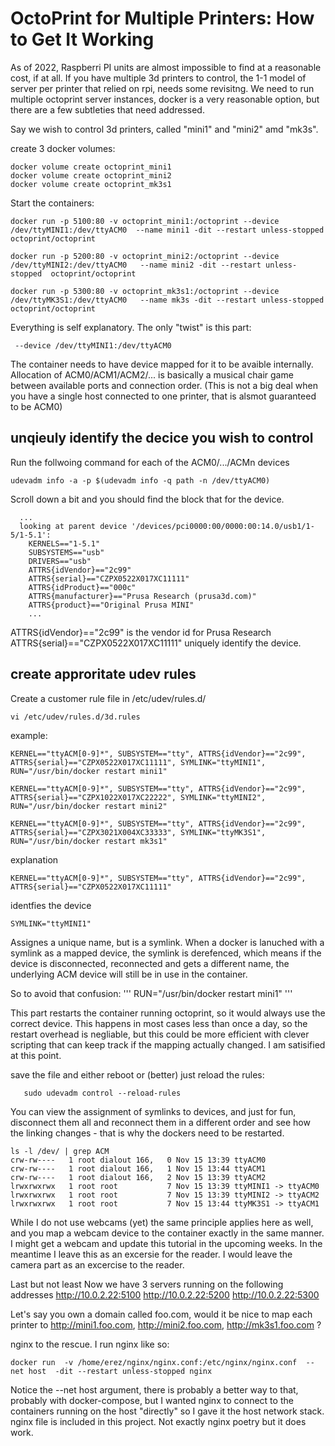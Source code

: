 # OctoPrint for Multiple Printers: How to Get It Working

As of 2022, Raspberri PI units are almost impossible to find at a reasonable cost, if at all. If you have multiple 3d printers to control, the 1-1 model of server per printer that relied on rpi, needs some revisitng.
We need to run multiple octoprint server instances, docker is a very reasonable option, but there are a few subtleties that need addressed.

Say we wish to control 3d printers, called "mini1" and "mini2" amd "mk3s".

create 3 docker volumes:

```
docker volume create octoprint_mini1
docker volume create octoprint_mini2
docker volume create octoprint_mk3s1
```

Start the containers:

```
docker run -p 5100:80 -v octoprint_mini1:/octoprint --device /dev/ttyMINI1:/dev/ttyACM0  --name mini1 -dit --restart unless-stopped    octoprint/octoprint

docker run -p 5200:80 -v octoprint_mini2:/octoprint --device /dev/ttyMINI2:/dev/ttyACM0   --name mini2 -dit --restart unless-stopped  octoprint/octoprint

docker run -p 5300:80 -v octoprint_mk3s1:/octoprint --device /dev/ttyMK3S1:/dev/ttyACM0   --name mk3s -dit --restart unless-stopped  octoprint/octoprint
```

Everything is self explanatory.  The only "twist" is this part:

```
 --device /dev/ttyMINI1:/dev/ttyACM0
```

The container needs to have device mapped for it to be avaible internally. 
Allocation of ACM0/ACM1/ACM2/... is basically a musical chair game between available ports and connection order.
(This is not a big deal when you have a single host connected to one printer, that is alsmot guaranteed to be ACM0)



## unqieuly identify the decice you wish to control
Run the follwoing command for each of the ACM0/.../ACMn devices 
```
udevadm info -a -p $(udevadm info -q path -n /dev/ttyACM0) 
```

Scroll down a bit and you should find the block that for the device. 
```
  ...
  looking at parent device '/devices/pci0000:00/0000:00:14.0/usb1/1-5/1-5.1':
    KERNELS=="1-5.1"
    SUBSYSTEMS=="usb"
    DRIVERS=="usb"
    ATTRS{idVendor}=="2c99"
    ATTRS{serial}=="CZPX0522X017XC11111"
    ATTRS{idProduct}=="000c"
    ATTRS{manufacturer}=="Prusa Research (prusa3d.com)"
    ATTRS{product}=="Original Prusa MINI"
    ...
```

ATTRS{idVendor}=="2c99" is the vendor id for Prusa Research
ATTRS{serial}=="CZPX0522X017XC11111"  uniquely identify the device.

## create approritate udev rules

Create a customer rule file in /etc/udev/rules.d/

```
vi /etc/udev/rules.d/3d.rules 
```

example:

``` 
KERNEL=="ttyACM[0-9]*", SUBSYSTEM=="tty", ATTRS{idVendor}=="2c99", ATTRS{serial}=="CZPX0522X017XC11111", SYMLINK="ttyMINI1", RUN="/usr/bin/docker restart mini1"

KERNEL=="ttyACM[0-9]*", SUBSYSTEM=="tty", ATTRS{idVendor}=="2c99", ATTRS{serial}=="CZPX1022X017XC22222", SYMLINK="ttyMINI2", RUN="/usr/bin/docker restart mini2"

KERNEL=="ttyACM[0-9]*", SUBSYSTEM=="tty", ATTRS{idVendor}=="2c99", ATTRS{serial}=="CZPX3021X004XC33333", SYMLINK="ttyMK3S1", RUN="/usr/bin/docker restart mk3s1"
```

explanation

```
KERNEL=="ttyACM[0-9]*", SUBSYSTEM=="tty", ATTRS{idVendor}=="2c99", ATTRS{serial}=="CZPX0522X017XC11111"
```

identfies the device


```
SYMLINK="ttyMINI1"
```

Assignes a unique name, but is a symlink. When a docker is lanuched with a symlink as a mapped device, the symlink is derefenced, which means if the device is disconnected, reconnected and gets a different name, the underlying ACM device will still be in use in the container.

So to avoid that confusion:
'''
RUN="/usr/bin/docker restart mini1"
'''

This part restarts the container running octoprint, so it would always use the correct device.
This happens in most cases less than once a day, so the restart overhead is negliable, but this could be more efficient with clever scripting that can keep track if the mapping actually changed. I am satisified at this point.



save the file and either reboot or (better) just reload the rules:
```
   sudo udevadm control --reload-rules
```


You can view the assignment of symlinks to devices, and just for fun, disconnect them all and reconnect them in a different order and see how the linking changes - that is why the dockers need to be restarted.
```
ls -l /dev/ | grep ACM
crw-rw----   1 root dialout 166,   0 Nov 15 13:39 ttyACM0
crw-rw----   1 root dialout 166,   1 Nov 15 13:44 ttyACM1
crw-rw----   1 root dialout 166,   2 Nov 15 13:39 ttyACM2
lrwxrwxrwx   1 root root           7 Nov 15 13:39 ttyMINI1 -> ttyACM0
lrwxrwxrwx   1 root root           7 Nov 15 13:39 ttyMINI2 -> ttyACM2
lrwxrwxrwx   1 root root           7 Nov 15 13:44 ttyMK3S1 -> ttyACM1
```

While I do not use webcams (yet) the same principle applies here as well, and you map a webcam device to the container exactly in the same manner. I might get a webcam and update this tutorial in the upcoming weeks. In the meantime I leave this as an excersie for the reader. I would leave the camera part as an excercise to the reader.


Last but not least
Now we have 3 servers running on the following addresses
http://10.0.2.22:5100
http://10.0.2.22:5200
http://10.0.2.22:5300

Let's say you own a domain called foo.com, would it be nice to map each printer to http://mini1.foo.com, http://mini2.foo.com, http://mk3s1.foo.com ?

nginx to the rescue. 
I run nginx like so:

```
docker run  -v /home/erez/nginx/nginx.conf:/etc/nginx/nginx.conf  --net host  -dit --restart unless-stopped nginx
```

Notice the --net host argument, there is probably a better way to that, probably with docker-compose, but I wanted nginx to connect to the containers running on the host "directly" so I gave it the host network stack. nginx file is included in this project.
Not exactly nginx poetry but it does work.
